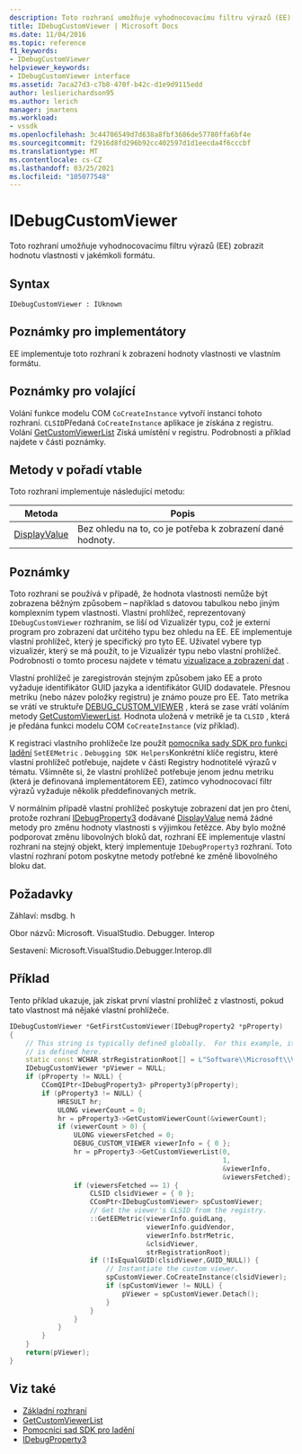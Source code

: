 ```yaml
---
description: Toto rozhraní umožňuje vyhodnocovacímu filtru výrazů (EE) zobrazit hodnotu vlastnosti v jakémkoli formátu.
title: IDebugCustomViewer | Microsoft Docs
ms.date: 11/04/2016
ms.topic: reference
f1_keywords:
- IDebugCustomViewer
helpviewer_keywords:
- IDebugCustomViewer interface
ms.assetid: 7aca27d3-c7b8-470f-b42c-d1e9d9115edd
author: leslierichardson95
ms.author: lerich
manager: jmartens
ms.workload:
- vssdk
ms.openlocfilehash: 3c44706549d7d638a8fbf3686de57780ffa6bf4e
ms.sourcegitcommit: f2916d8fd296b92cc402597d1d1eecda4f6cccbf
ms.translationtype: MT
ms.contentlocale: cs-CZ
ms.lasthandoff: 03/25/2021
ms.locfileid: "105077548"
---
```

# <a name="idebugcustomviewer"></a>IDebugCustomViewer
Toto rozhraní umožňuje vyhodnocovacímu filtru výrazů (EE) zobrazit hodnotu vlastnosti v jakémkoli formátu.

## <a name="syntax"></a>Syntax

```
IDebugCustomViewer : IUknown
```

## <a name="notes-for-implementers"></a>Poznámky pro implementátory
EE implementuje toto rozhraní k zobrazení hodnoty vlastnosti ve vlastním formátu.

## <a name="notes-for-callers"></a>Poznámky pro volající
Volání funkce modelu COM `CoCreateInstance` vytvoří instanci tohoto rozhraní. `CLSID`Předaná `CoCreateInstance` aplikace je získána z registru. Volání [GetCustomViewerList](../../../extensibility/debugger/reference/idebugproperty3-getcustomviewerlist.md) Získá umístění v registru. Podrobnosti a příklad najdete v části poznámky.

## <a name="methods-in-vtable-order"></a>Metody v pořadí vtable
Toto rozhraní implementuje následující metodu:

|Metoda|Popis|
|------------|-----------------|
|[DisplayValue](../../../extensibility/debugger/reference/idebugcustomviewer-displayvalue.md)|Bez ohledu na to, co je potřeba k zobrazení dané hodnoty.|

## <a name="remarks"></a>Poznámky
Toto rozhraní se používá v případě, že hodnota vlastnosti nemůže být zobrazena běžným způsobem – například s datovou tabulkou nebo jiným komplexním typem vlastnosti. Vlastní prohlížeč, reprezentovaný `IDebugCustomViewer` rozhraním, se liší od Vizualizér typu, což je externí program pro zobrazení dat určitého typu bez ohledu na EE. EE implementuje vlastní prohlížeč, který je specifický pro tyto EE. Uživatel vybere typ vizualizér, který se má použít, to je Vizualizér typu nebo vlastní prohlížeč. Podrobnosti o tomto procesu najdete v tématu [vizualizace a zobrazení dat](../../../extensibility/debugger/visualizing-and-viewing-data.md) .

Vlastní prohlížeč je zaregistrován stejným způsobem jako EE a proto vyžaduje identifikátor GUID jazyka a identifikátor GUID dodavatele. Přesnou metriku (nebo název položky registru) je známo pouze pro EE. Tato metrika se vrátí ve struktuře [DEBUG_CUSTOM_VIEWER](../../../extensibility/debugger/reference/debug-custom-viewer.md) , která se zase vrátí voláním metody [GetCustomViewerList](../../../extensibility/debugger/reference/idebugproperty3-getcustomviewerlist.md). Hodnota uložená v metrikě je ta `CLSID` , která je předána funkci modelu COM `CoCreateInstance` (viz příklad).

K registraci vlastního prohlížeče lze použít [pomocníka sady SDK pro funkci ladění](../../../extensibility/debugger/reference/sdk-helpers-for-debugging.md) `SetEEMetric` . `Debugging SDK Helpers`Konkrétní klíče registru, které vlastní prohlížeč potřebuje, najdete v části Registry hodnotitelé výrazů v tématu. Všimněte si, že vlastní prohlížeč potřebuje jenom jednu metriku (která je definovaná implementátorem EE), zatímco vyhodnocovací filtr výrazů vyžaduje několik předdefinovaných metrik.

V normálním případě vlastní prohlížeč poskytuje zobrazení dat jen pro čtení, protože rozhraní [IDebugProperty3](../../../extensibility/debugger/reference/idebugproperty3.md) dodávané [DisplayValue](../../../extensibility/debugger/reference/idebugcustomviewer-displayvalue.md) nemá žádné metody pro změnu hodnoty vlastnosti s výjimkou řetězce. Aby bylo možné podporovat změnu libovolných bloků dat, rozhraní EE implementuje vlastní rozhraní na stejný objekt, který implementuje `IDebugProperty3` rozhraní. Toto vlastní rozhraní potom poskytne metody potřebné ke změně libovolného bloku dat.

## <a name="requirements"></a>Požadavky
Záhlaví: msdbg. h

Obor názvů: Microsoft. VisualStudio. Debugger. Interop

Sestavení: Microsoft.VisualStudio.Debugger.Interop.dll

## <a name="example"></a>Příklad
Tento příklad ukazuje, jak získat první vlastní prohlížeč z vlastnosti, pokud tato vlastnost má nějaké vlastní prohlížeče.

```cpp
IDebugCustomViewer *GetFirstCustomViewer(IDebugProperty2 *pProperty)
{
    // This string is typically defined globally.  For this example, it
    // is defined here.
    static const WCHAR strRegistrationRoot[] = L"Software\\Microsoft\\VisualStudio\\8.0Exp";
    IDebugCustomViewer *pViewer = NULL;
    if (pProperty != NULL) {
        CComQIPtr<IDebugProperty3> pProperty3(pProperty);
        if (pProperty3 != NULL) {
            HRESULT hr;
            ULONG viewerCount = 0;
            hr = pProperty3->GetCustomViewerCount(&viewerCount);
            if (viewerCount > 0) {
                ULONG viewersFetched = 0;
                DEBUG_CUSTOM_VIEWER viewerInfo = { 0 };
                hr = pProperty3->GetCustomViewerList(0,
                                                     1,
                                                     &viewerInfo,
                                                     &viewersFetched);
                if (viewersFetched == 1) {
                    CLSID clsidViewer = { 0 };
                    CComPtr<IDebugCustomViewer> spCustomViewer;
                    // Get the viewer's CLSID from the registry.
                    ::GetEEMetric(viewerInfo.guidLang,
                                  viewerInfo.guidVendor,
                                  viewerInfo.bstrMetric,
                                  &clsidViewer,
                                  strRegistrationRoot);
                    if (!IsEqualGUID(clsidViewer,GUID_NULL)) {
                        // Instantiate the custom viewer.
                        spCustomViewer.CoCreateInstance(clsidViewer);
                        if (spCustomViewer != NULL) {
                            pViewer = spCustomViewer.Detach();
                        }
                    }
                }
            }
        }
    }
    return(pViewer);
}
```

## <a name="see-also"></a>Viz také
- [Základní rozhraní](../../../extensibility/debugger/reference/core-interfaces.md)
- [GetCustomViewerList](../../../extensibility/debugger/reference/idebugproperty3-getcustomviewerlist.md)
- [Pomocníci sad SDK pro ladění](../../../extensibility/debugger/reference/sdk-helpers-for-debugging.md)
- [IDebugProperty3](../../../extensibility/debugger/reference/idebugproperty3.md)
